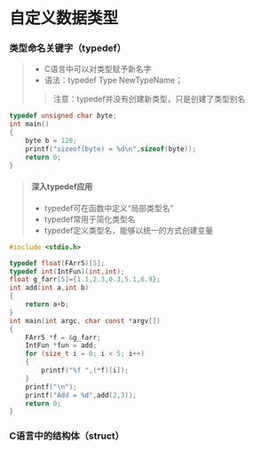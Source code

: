 <!--
 * @Author: your name
 * @Date: 2021-09-16 14:32:49
 * @LastEditTime: 2021-09-16 15:03:37
 * @LastEditors: Please set LastEditors
 * @Description: In User Settings Edit
 * @FilePath: /WorkSpace/C/C基础/自定义数据类型.md
-->

# 自定义数据类型

### 类型命名关键字（typedef）
>
> - C语言中可以对类型赋予新名字
> - 语法：typedef Type NewTypeName；
>
>> 注意：typedef并没有创建新类型，只是创建了类型别名

```C
typedef unsigned char byte;
int main()
{
    byte b = 128;
    printf("sizeof(byte) = %d\n",sizeof(byte));
    return 0;
}
```

> #### 深入typedef应用
> - typedef可在函数中定义“局部类型名”
> - typedef常用于简化类型名
> - typedef定义类型名，能够以统一的方式创建变量

```C
#include <stdio.h>

typedef float(FArr5)[5];
typedef int(IntFun)(int,int);
float g_farr[5]={1.1,2.3,0.3,5.1,6.9};
int add(int a,int b)
{
    return a+b;
}
int main(int argc, char const *argv[])
{
    FArr5 *f = &g_farr;
    IntFun *fun = add;
    for (size_t i = 0; i < 5; i++)
    {
        printf("%f ",(*f)[i]);
    }
    printf("\n");
    printf("Add = %d",add(2,3));
    return 0;
}

```

### C语言中的结构体（struct）
